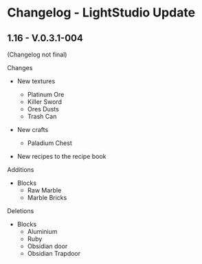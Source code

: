 # Changelog - LightStudio Update
## 1.16 -  V.0.3.1-004

(Changelog not final)

Changes

   - New textures
      - Platinum Ore
      - Killer Sword
      - Ores Dusts
      - Trash Can

   - New crafts  
      - Paladium Chest
 
   - New recipes to the recipe book

Additions

   - Blocks
      - Raw Marble  
      - Marble Bricks
     
Deletions

   - Blocks
      - Aluminium  
      - Ruby
      - Obsidian door
      - Obsidian Trapdoor









